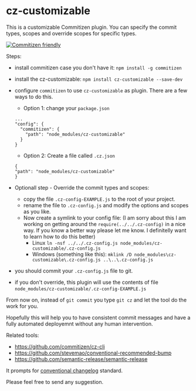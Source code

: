 # cz-customizable

This is a customizable Commitizen plugin. You can specify the commit types, scopes and override scopes for specific types.

[![Commitizen friendly](https://img.shields.io/badge/commitizen-friendly-brightgreen.svg)](http://commitizen.github.io/cz-cli/)


Steps:
- install commitizen case you don't have it: `npm install -g commitizen`
- install the cz-customizable: `npm install cz-customizable --save-dev`
- configure `commitizen` to use `cz-customizable` as plugin. There are a few ways to do this.
  - Option 1: change your `package.json`
  ```
  ...
  "config": {
    "commitizen": {
      "path": "node_modules/cz-customizable"
    }
  }
  ```
  - Option 2: Create a file called `.cz.json`
  ```
  {
  "path": "node_modules/cz-customizable"
  }
  ```

- Optionall step - Override the commit types and scopes:
  - copy the file `.cz-config-EXAMPLE.js` to the root of your project.
  - rename the file to `.cz-config.js` and modify the options and scopes as you like.
  - Now create a symlink to your config file: (I am sorry about this I am working on getting around the `require(../../.cz-config)` in a nice way. If you know a better way please let me know. I definitelly want to learn how to do this better)
    - Linux ```ln -nsf ../../.cz-config.js node_modules/cz-customizable/.cz-config.js```
    - Windows (something like this): ```mklink /D node_modules\cz-customizable\.cz-config.js ..\..\.cz-config.js```

- you should commit your `.cz-config.js` file to git.
* if you don't override, this plugin will use the contents of file `node_modules/cz-customizable/.cz-config-EXAMPLE.js`


From now on, instead of `git commit` you type `git cz` and let the tool do the work for you.

Hopefully this will help you to have consistent commit messages and have a fully automated deployemnt without any human intervention.

Related tools:
- https://github.com/commitizen/cz-cli
- https://github.com/stevemao/conventional-recommended-bump
- https://github.com/semantic-release/semantic-release


It prompts for [conventional changelog](https://github.com/ajoslin/conventional-changelog/blob/master/conventions/angular.md) standard.


Please feel free to send any suggestion.



